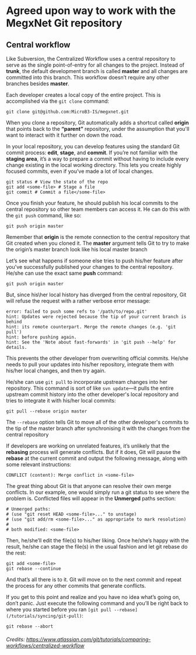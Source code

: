 # Agreed upon way to work with the MegxNet Git repository
## Central workflow

Like Subversion, the Centralized Workflow uses a central repository to serve as the single point-of-entry for all changes to the project. Instead of **trunk**, the default development branch is called **master** and all changes are committed into this branch. This workflow doesn’t require any other branches besides **master**.

Each developer creates a local copy of the entire project. This is accomplished via the `git clone` command:

```
git clone git@github.com:MicroB3-IS/megxnet.git
```

When you clone a repository, Git automatically adds a shortcut called **origin** that points back to the **“parent”** repository, under the assumption that you'll want to interact with it further on down the road.

In your local repository, you can develop features using the standard Git commit process: **edit**, **stage**, and **commit**. If you’re not familiar with the **staging area**, it’s a way to prepare a commit without having to include every change existing in the local working directory. This lets you create highly focused commits, even if you’ve made a lot of local changes.

```
git status # View the state of the repo
git add <some-file> # Stage a file
git commit # Commit a file</some-file>
```

Once you finish your feature, he should publish his local commits to the central repository so other team members can access it. He can do this with the `git push` command, like so:

```
git push origin master
```

Remember that **origin** is the remote connection to the central repository that Git created when you cloned it. The **master** argument tells Git to try to make the origin’s master branch look like his local master branch

Let’s see what happens if someone else tries to push his/her feature after you've successfully published your changes to the central repository. He/she can use the exact same **push** command:

```
git push origin master
```

But, since his\her local history has diverged from the central repository, Git will refuse the request with a rather verbose error message:

```
error: failed to push some refs to '/path/to/repo.git'
hint: Updates were rejected because the tip of your current branch is behind
hint: its remote counterpart. Merge the remote changes (e.g. 'git pull')
hint: before pushing again.
hint: See the 'Note about fast-forwards' in 'git push --help' for details.
```

This prevents the other developer from overwriting official commits. He/she needs to pull your updates into his/her repository, integrate them with his/her local changes, and then try again.

He/she can use `git pull` to incorporate upstream changes into her repository. This command is sort of like `svn update`—it pulls the entire upstream commit history into the other developer's local repository and tries to integrate it with his/her local commits:

```
git pull --rebase origin master
```

The `--rebase` option tells Git to move all of the other developer's commits to the tip of the master branch after synchronising it with the changes from the central repository

If developers are working on unrelated features, it’s unlikely that the **rebasing** process will generate conflicts. But if it does, Git will pause the **rebase** at the current commit and output the following message, along with some relevant instructions:

```
CONFLICT (content): Merge conflict in <some-file>
```

The great thing about Git is that anyone can resolve their own merge conflicts. In our example, one would simply run a git status to see where the problem is. Conflicted files will appear in the **Unmerged** paths section:

```
# Unmerged paths:
# (use "git reset HEAD <some-file>..." to unstage)
# (use "git add/rm <some-file>..." as appropriate to mark resolution)
#
# both modified: <some-file>
```

Then, he/she’ll edit the file(s) to his/her liking. Once he/she’s happy with the result, he/she can stage the file(s) in the usual fashion and let git rebase do the rest:

```
git add <some-file>
git rebase --continue
```

And that’s all there is to it. Git will move on to the next commit and repeat the process for any other commits that generate conflicts.

If you get to this point and realize and you have no idea what’s going on, don’t panic. Just execute the following command and you’ll be right back to where you started before you ran `[git pull --rebase](/tutorials/syncing/git-pull)`:

```
git rebase --abort
```

###### _Credits: https://www.atlassian.com/git/tutorials/comparing-workflows/centralized-workflow_
